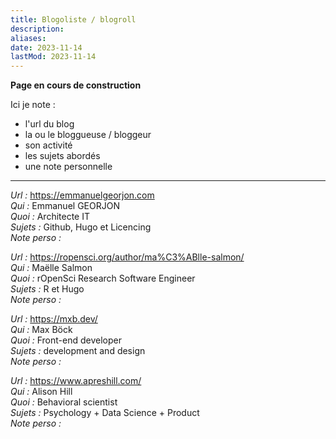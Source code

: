 ```yaml
---
title: Blogoliste / blogroll
description:
aliases:
date: 2023-11-14
lastMod: 2023-11-14
---
```


**Page en cours de construction**

Ici je note :
- l'url du blog
- la ou le bloggueuse / bloggeur
- son activité
- les sujets abordés
- une note personnelle

<!--
Template :
*Url :* <br />
*Qui :* <br />
*Quoi :* <br />
*Sujets :* <br />
*Note perso :*
-->

***

*Url :* https://emmanuelgeorjon.com<br />
*Qui :* Emmanuel GEORJON<br />
*Quoi :* Architecte IT<br />
*Sujets :* Github, Hugo et Licencing<br />
*Note perso :*

*Url :* https://ropensci.org/author/ma%C3%ABlle-salmon/<br />
*Qui :* Maëlle Salmon<br />
*Quoi :* rOpenSci Research Software Engineer<br />
*Sujets :* R et Hugo<br />
*Note perso :*

*Url :* https://mxb.dev/<br />
*Qui :* Max Böck<br />
*Quoi :* Front-end developer<br />
*Sujets :* development and design<br />
*Note perso :*

*Url :* https://www.apreshill.com/<br />
*Qui :* Alison Hill<br />
*Quoi :* Behavioral scientist<br />
*Sujets :* Psychology + Data Science + Product<br />
*Note perso :*
